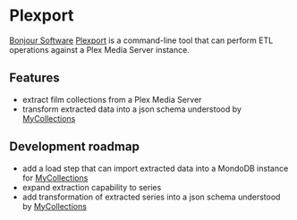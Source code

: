 # Plexport

[Bonjour Software][bonjoursoftware] [Plexport][plexport] is a command-line tool that can perform ETL operations against
a Plex Media Server instance.

## Features

- extract film collections from a Plex Media Server
- transform extracted data into a json schema understood by [MyCollections][mycollections]

## Development roadmap

- add a load step that can import extracted data into a MondoDB instance for [MyCollections][mycollections] 
- expand extraction capability to series
- add transformation of extracted series into a json schema understood by [MyCollections][mycollections]

[bonjoursoftware]: https://bonjour.software
[plexport]: https://github.com/bonjoursoftware/plexport
[mycollections]: https://github.com/bonjoursoftware/mycollections
